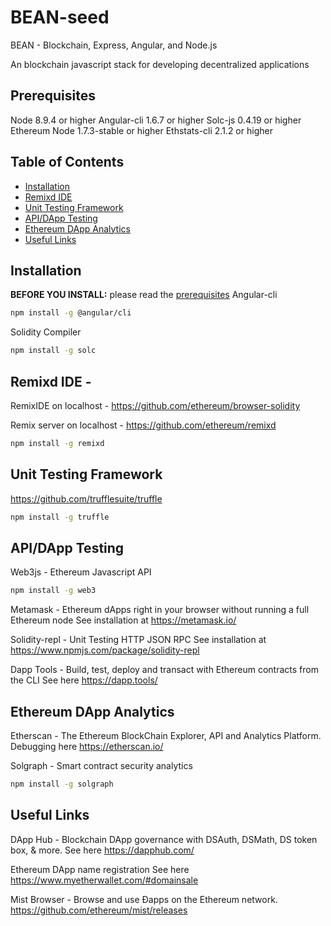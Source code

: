 # BEAN-seed
BEAN - Blockchain, Express, Angular, and Node.js 

An blockchain javascript stack for developing decentralized applications
## Prerequisites

Node 8.9.4 or higher
Angular-cli 1.6.7 or higher
Solc-js 0.4.19 or higher
Ethereum Node 1.7.3-stable or higher
Ethstats-cli 2.1.2 or higher

## Table of Contents

* [Installation](#installation)
* [Remixd IDE](#remixd-ide)
* [Unit Testing Framework](#unit-testing-framework)
* [API/DApp Testing](#api-testing-tool)
* [Ethereum DApp Analytics](#ethereum-dapp-analytics)
* [Useful Links](#useful-links)

## Installation

**BEFORE YOU INSTALL:** please read the [prerequisites](#prerequisites)
Angular-cli
```bash
npm install -g @angular/cli
```
Solidity Compiler
```bash
npm install -g solc
```

## Remixd IDE - 
RemixIDE on localhost - https://github.com/ethereum/browser-solidity

Remix server on localhost - https://github.com/ethereum/remixd
```bash
npm install -g remixd
```

## Unit Testing Framework
https://github.com/trufflesuite/truffle
```bash
npm install -g truffle
```

## API/DApp Testing
 Web3js - Ethereum Javascript API
 ```bash
 npm install -g web3
 ```
Metamask - Ethereum dApps right in your browser without running a full Ethereum node
See installation at https://metamask.io/

Solidity-repl - Unit Testing HTTP JSON RPC
See installation at https://www.npmjs.com/package/solidity-repl

Dapp Tools - Build, test, deploy and transact with Ethereum contracts from the CLI
See here https://dapp.tools/ 


## Ethereum DApp Analytics
Etherscan - The Ethereum BlockChain Explorer, API and Analytics Platform.
Debugging here https://etherscan.io/

Solgraph - Smart contract security analytics
```bash
npm install -g solgraph
```

## Useful Links
DApp Hub - Blockchain DApp governance with DSAuth, DSMath, DS token box, & more.
See here https://dapphub.com/ 

Ethereum DApp name registration 
See here https://www.myetherwallet.com/#domainsale

Mist Browser - Browse and use Ðapps on the Ethereum network.
https://github.com/ethereum/mist/releases

